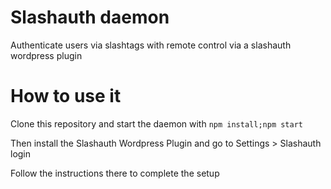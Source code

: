 # Slashauth daemon
Authenticate users via slashtags with remote control via a slashauth wordpress plugin

# How to use it

Clone this repository and start the daemon with `npm install;npm start`

Then install the Slashauth Wordpress Plugin and go to Settings > Slashauth login

Follow the instructions there to complete the setup
